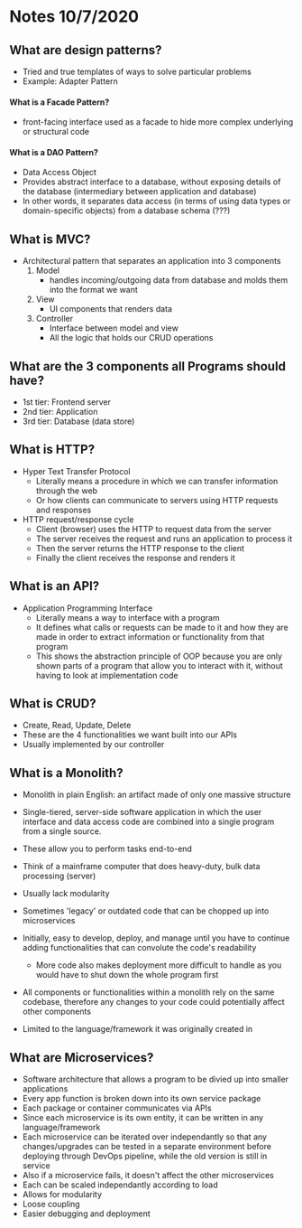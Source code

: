# Notes 10/7/2020

## What are design patterns?

- Tried and true templates of ways to solve particular problems
- Example: Adapter Pattern

#### What is a Facade Pattern?

- front-facing interface used as a facade to hide more complex underlying or structural code

#### What is a DAO Pattern?

- Data Access Object
- Provides abstract interface to a database, without exposing details of the database (intermediary between application and database)
- In other words, it separates data access (in terms of using data types or domain-specific objects) from a database schema (???)

## What is MVC?

- Architectural pattern that separates an application into 3 components
  1. Model
     - handles incoming/outgoing data from database and molds them into the format we want
  2. View
     - UI components that renders data
  3. Controller
     - Interface between model and view
     - All the logic that holds our CRUD operations

## What are the 3 components all Programs should have?

- 1st tier: Frontend server
- 2nd tier: Application
- 3rd tier: Database (data store)

## What is HTTP?

- Hyper Text Transfer Protocol
  - Literally means a procedure in which we can transfer information through the web
  - Or how clients can communicate to servers using HTTP requests and responses
- HTTP request/response cycle
  - Client (browser) uses the HTTP to request data from the server
  - The server receives the request and runs an application to process it
  - Then the server returns the HTTP response to the client
  - Finally the client receives the response and renders it

## What is an API?

- Application Programming Interface
  - Literally means a way to interface with a program
  - It defines what calls or requests can be made to it and how they are made in order to extract information or functionality from that program
  - This shows the abstraction principle of OOP because you are only shown parts of a program that allow you to interact with it, without having to look at implementation code

## What is CRUD?

- Create, Read, Update, Delete
- These are the 4 functionalities we want built into our APIs
- Usually implemented by our controller

## What is a Monolith?

- Monolith in plain English: an artifact made of only one massive structure

- Single-tiered, server-side software application in which the user interface and data access code are combined into a single program from a single source.
- These allow you to perform tasks end-to-end
- Think of a mainframe computer that does heavy-duty, bulk data processing (server)
- Usually lack modularity
- Sometimes 'legacy' or outdated code that can be chopped up into microservices
- Initially, easy to develop, deploy, and manage until you have to continue adding functionalities that can convolute the code's readability
  - More code also makes deployment more difficult to handle as you would have to shut down the whole program first
- All components or functionalities within a monolith rely on the same codebase, therefore any changes to your code could potentially affect other components
- Limited to the language/framework it was originally created in

## What are Microservices?

- Software architecture that allows a program to be divied up into smaller applications
- Every app function is broken down into its own service package
- Each package or container communicates via APIs
- Since each microservice is its own entity, it can be written in any language/framework
- Each microservice can be iterated over independantly so that any changes/upgrades can be tested in a separate environment before deploying through DevOps pipeline, while the old version is still in service
- Also if a microservice fails, it doesn't affect the other microservices
- Each can be scaled independantly according to load
- Allows for modularity
- Loose coupling
- Easier debugging and deployment
